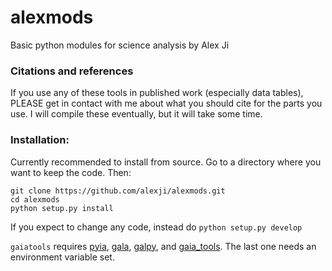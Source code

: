 # alexmods
Basic python modules for science analysis by Alex Ji

### Citations and references
If you use any of these tools in published work (especially data tables),
PLEASE get in contact with me about what you should cite for the parts you use.
I will compile these eventually, but it will take some time.

### Installation:

Currently recommended to install from source.
Go to a directory where you want to keep the code. Then:
```
git clone https://github.com/alexji/alexmods.git
cd alexmods
python setup.py install
```

If you expect to change any code, instead do `python setup.py develop`

`gaiatools` requires [pyia](https://github.com/adrn/pyia), [gala](https://github.com/adrn/gala), [galpy](https://github.com/jobovy/galpy), and [gaia_tools](https://github.com/jobovy/gaia_tools). The last one needs an environment variable set.

